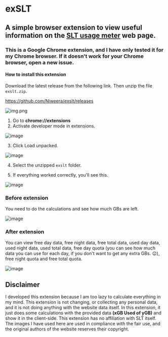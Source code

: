 # exSLT

## A simple browser extension to view useful information on the [SLT usage meter](https://myslt.slt.lk/boardBand/summary) web page.

### This is a Google Chrome extension, and I have only tested it for my Chrome browser. If it doesn't work for your Chrome browser, open a new issue.

#### How to install this extension

Download the latest release from the following link. Then unzip the file `exslt.zip`.

https://github.com/Niweera/exslt/releases

![img.png](https://i.imgur.com/7sfQIAV.png)

1. Go to **chrome://extensions**
2. Activate developer mode in extensions.

![image](https://cdn.discordapp.com/attachments/696241860582309911/735128547340976199/unknown.png)


3. Click Load unpacked.

![image](https://cdn.discordapp.com/attachments/696241860582309911/735128592480206858/unknown.png)

4. Select the unzipped `exslt` folder.

5. If everything worked correctly, you'll see this.

![image](https://cdn.discordapp.com/attachments/696241860582309911/735128697081954304/unknown.png)

### Before extension

You need to do the calculations and see how much GBs are left.

![image](https://user-images.githubusercontent.com/25348766/176349777-a8962941-aba9-4796-8d52-18d34191acc2.png)

### After extension

You can view free day data, free night data, free total data, used day data, used night data, used total data, free day quota (you can see how much data you can use for each day, if you don't want to get any extra GBs. 😉), free night quota and free total quota.

![image](https://i.imgur.com/Q6HJM3O.jpg)

## Disclaimer

I developed this extension because I am too lazy to calculate everything in my mind. This extension is not changing, or collecting any personal data, and it is not doing anything with the website data itself. In this extension, it just does some calculations with the provided data **(xGB Used of yGB)** and show it in the client-side. This extension has no affiliation with SLT itself. The images I have used here are used in compliance with the fair use, and the original authors of the website reserves their copyright.
